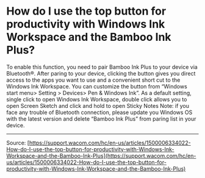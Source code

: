 # How do I use the top button for productivity with Windows Ink Workspace and the Bamboo Ink Plus?

To enable this function, you need to pair Bamboo Ink Plus to your device via Bluetooth®. After paring to your device, clicking the button gives you direct access to the apps you want to use and a convenient short cut to the Windows Ink Workspace. You can customize the button from “Windows start menu> Setting > Devices> Pen & Windows Ink”. As a default setting, single click to open Windows Ink Workspace, double click allows you to open Screen Sketch and click and hold to open Sticky Notes Note: if you face any trouble of Bluetooth connection, please update you Windows OS with the latest version and delete “Bamboo Ink Plus” from paring list in your device.

---
Source: [https://support.wacom.com/hc/en-us/articles/1500006334022-How-do-I-use-the-top-button-for-productivity-with-Windows-Ink-Workspace-and-the-Bamboo-Ink-Plus](https://support.wacom.com/hc/en-us/articles/1500006334022-How-do-I-use-the-top-button-for-productivity-with-Windows-Ink-Workspace-and-the-Bamboo-Ink-Plus)
